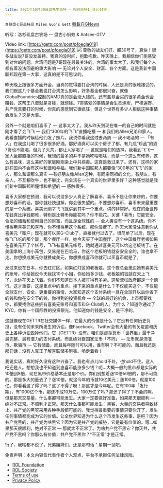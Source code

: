 ```yaml
---
title: 2021年10月30日郭先生盖特 — 视频盖特1「8分44秒」
---
```

`喜联盟七哥盖特组 Miles Guo’s Gett` [轉載自GNews](https://gnews.org/zh-hans/1630558/)

听写：洛杉矶盘古农场 — 盘古小蚂蚁 & Antsee-GTV

Video link: [https://gettr.com/post/pfoegla019](https://gettr.com/post/pfoegla019)
![](https://assets.gnews.org/wp-content/uploads/2021/10/17726CA2-735E-41B6-9157-FCD03C642CC7.png)
尊敬的战友们好，都30号了，真快！很多战友说7哥没发盖特。我真的没时间，抱歉抱歉。昨天晚上，我相信你们能感受到对台的问题。台湾问题是7哥现在最最关注的。台湾的事太大了，和我们每个人都有着没法回避的重大影响 — 无论对个人安全、财富、各个方面。这是我新中国联邦现在第一大事，这真的是不可思议的。

昨天晚上跟很多方面开会，当真的觉得要打台湾的时候，人还是真的很难接受的。我们跟这几个基金我说打台湾怎么影响，好多基金都很兴奋，就像GlobalFoundries控制的AMD真的是会涨大钱的。还有些基金买的很多黄金也会赚钱，这帮王八蛋就是贪钱，就想钱。7哥感受的事情是会生灵涂炭，尸横遍野。共产党真要打的时候，你真的感觉到它很疯狂，但这个世界有多少人相信这种事情会发生？这是大事。

另外一个就是咱们喜币了 — 这事太大了。我从昨天到现在唯一的自己的时间就是刚才看了会飞飞 — 我们“300年的飞飞”直播吃播 — 和我们的Allen兄弟和家人。我看直播的时候给他们发了照片。我说你看我这过去两周 — 我不喝酒的 — 「有人」在我这儿喝了很多很多好酒。那好酒真可以买个房子了都。有几瓶“珍品”的酒7哥也不能喝，但为了灭共，都让人家喝了 — 这就是咱们的选择。我看到飞飞一家人坐那直播的时候，我想的最多的并不是她吃啥喝啥，而是一个这么有修养，这么有品味，这么美好的家庭刚刚染上中共病毒。这真是救过来了。还有，这样的家庭在国内不会有这种和谐和幸福。我们新中国联邦人都要像“300年的飞飞”的家人，那么和谐那么真实 —有好朋友像Allen这种，有同宗同祖的文化，有朋友，有亲人，不互相吹牛，也不攀比，完全活在一个真实的世界里多好？这种感觉就是我们新中国联邦所憧憬和希望的 — 感触很多。

喜币大家都在预测，我可以说没多少人真正了解喜币。喜币不是让你来炒的，你要想炒喜币的话，那你就赶快退掉，你会很失望的。不要想炒喜币，喜币未来最重要的是一个系统。喜美元刚才飞飞就讲到其中一个重点，讲的非常好。现在的全世界花钱真比挣钱都难，特别是比特币你能花吗？你不能花。关键「喜币」它能安全、合法的储蓄和使用自己的财富，而且是全球性的 — 全人类没有一个这系统。你不懂得用喜美元和喜币，你不懂得用这个系统，那你浪费了。昨天大家没注意到你从喜美元「账户」现在就可以买G-Club了，直接就付过去了。很简单了以后。现在像飞飞吃的那个饭，那个餐厅一样，她今天买了中国餐厅，这个中国餐厅老板如果在喜美元开了个帐号，飞飞有喜美元帐号，她就通过喜美元可以给这老板钱了。在美国拿的上海小笼包，交易是在巴哈马，你这个老板的钱就安安全全的，谁也拿不走。你想换成美元你就换成美元，你想换成喜币你就可以买喜币就是了。

反过来说在日本，你去红灯区。如果红灯区的老板娘，这个夜总会里边她有喜美元的账号，你给她说今天我找10个小姐，你给她多少钱，老板娘的钱就在天上飞了，永远在天上飞着。你们不知道日本人被盯得有多紧。这帮流氓政府都是一个德行。这才重要，这是重点中的重点。接下来的重点是什么？不仅能买这个，不仅能全球支付，安全，更重要的事情，大家知道这个支付系统一旦在全球开以后你省下的钱和你在安全下的钱，你得到的投资机会 — 全球的最好的机会，上市都要找你，都要找你这些拥有喜美元账号和喜币和G-Club的人。为什么？知道你通过了KYC，你有一个国际性的投资眼光。他知道你的钱是安全，是干净的。

这就像现在GETTR在社交媒体一样，它最大的价值是什么？它没有任何历史负担，没有任何未来所发生的诉讼。像Facebook，Twitter会有大量的有关疫苗和历史上各种诉讼毁掉他们。它（GETTR）没有。咱们是虚拟货币「世界里」最干净最完整、最有潜力的支付系统。而且绝对跟国家法币「不同」 — 法币就是流氓币、欺骗币 — 它有储备，而且每年随时可以用，谁有啊？不可能的。而且我还是那句话：没有人真正了解喜联储多厉害。咱走着看！

我说实话，真的好久没有这种兴奋了。我也有点儿hold不处，也hold不住。这人吧还是人。想想我也不知道到底喜币能涨多少钱？呃…大概一般的黑市都是实际的10倍到8倍，现在黑市价格基本还是那个价。你们别想着涨10倍50倍的，那不可能的。那是多大的量去了？涨10倍，就这今年的币就10亿美元；涨100倍，就是100亿。你看看这了得了吗？这了不得了呀！那这才是今年呢。它有100年「发行期」，有1000亿个币，那还不成10万亿，100万亿了吗？那还了得了？不会的啊。但是那天交易量，什么事都可能发生。大家一定要做好准备。如果那天很顺利 — 绝对不正常。不顺利才正常。那天什么事都可能发生：黑客、大量的交易者导致终止、共产党的黑呀采用各种手段都可能的。我觉得最重要的事情只要你开了，发生任何事情都能成为它的价值。让全世界知道为什么这个币发生这些事，是吧？因为共产党黑的，共产党为啥黑它？因为它是共产党的威胁，它是最有价值的。嗯…如果那天很顺利，绝对不正常 — 那就太不正常了。为啥共产党不黑它？你灭共，共产党不黑吗？你那么有价值，共产党不黑你？“不正常”才是正常。

行了，我啥都不说了，兄弟姐妹们，还是那句话：星期一见吧。

 

免责声明：本文内容仅代表作者个人观点，平台不承担任何法律风险。

- [ROL Foundation](https://rolfoundation.org/)
- [ROL Society](https://rolsociety.org/)
- [Terms of use](https://gnews.org/terms-of-use-3/)
- [Privacy Policy](https://gnews.org/privacy-policy/)

